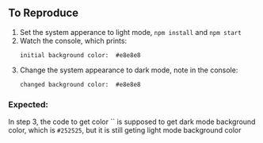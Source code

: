 ## To Reproduce

1. Set the system apperance to light mode, `npm install` and `npm start`
2. Watch the console, which prints:
   ```
   initial background color:  #e8e8e8
   ```
3. Change the system appearance to dark mode, note in the console:
   ```
   changed background color:  #e8e8e8
   ```

### Expected:
In step 3, the code to get color `` is supposed to get dark mode background color, which is `#252525`, but it is still geting light mode background color